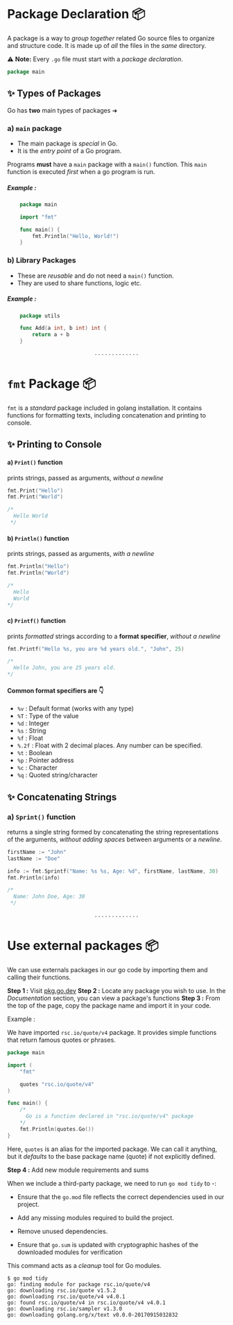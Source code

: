 # Package Declaration 📦

A package is a way to _group together_ related Go source files to organize and structure code. It is made up of _all_ the files in the _same_ directory.

:warning: **Note:** Every `.go` file must start with a _package declaration_.

```go
package main
```

## :sparkles: Types of Packages

Go has **two** main types of packages ➜

### a) `main` package

- The main package is _special_ in Go.
- It is the _entry point_ of a Go program.

Programs **must** have a `main` package with a `main()` function. This `main` function is executed _first_ when a go program is run.

##### Example :
```go
    package main

    import "fmt"

    func main() {
        fmt.Println("Hello, World!")
    }
```
### b) Library Packages

- These are _reusable_ and do not need a `main()` function.
- They are used to share functions, logic etc.

##### Example :
```go
    package utils

    func Add(a int, b int) int {
        return a + b
    }
```

<p align="center">· · · · · · · · · · · · ·</p>

# `fmt` Package 📦

`fmt` is a _standard_ package included in golang installation. It contains functions for formatting texts, including concatenation and printing to console.

## :sparkles: Printing to Console

#### a) `Print()` function
prints strings, passed as arguments, _without a newline_

```go
fmt.Print("Hello")
fmt.Print("World")

/* 
  Hello World 
 */
```

#### b) `Println()` function
prints strings, passed as arguments, _with a newline_

```go
fmt.Println("Hello")
fmt.Println("World")

/* 
  Hello
  World 
*/
```

#### c) `Printf()` function
prints _formatted_ strings according to a **format specifier**, _without a newline_

```go
fmt.Printf("Hello %s, you are %d years old.", "John", 25)

/* 
  Hello John, you are 25 years old.
*/
```

#### Common format specifiers are :point_down:
- `%v` : Default format (works with any type)
- `%T` : Type of the value
- `%d` : Integer
- `%s` : String
- `%f` : Float
- `%.2f` : Float with 2 decimal places. Any number can be specified.
- `%t` : Boolean
- `%p` : Pointer address
- `%c` : Character
- `%q` : Quoted string/character

## :sparkles: Concatenating Strings

### a) `Sprint()` function
returns a single string formed by concatenating the string representations of the arguments, _without adding spaces_ between arguments or a _newline_.

```go
firstName := "John"
lastName := "Doe"

info := fmt.Sprintf("Name: %s %s, Age: %d", firstName, lastName, 30)
fmt.Println(info)

/* 
  Name: John Doe, Age: 30
 */
```


<p align="center">· · · · · · · · · · · · ·</p>

# Use external packages 📦

We can use externals packages in our go code by importing them and calling their functions.

**Step 1 :**  Visit [pkg.go.dev](https://pkg.go.dev/)
**Step 2 :**  Locate any package you wish to use. In the _Documentation_ section, you can view a package's functions
**Step 3 :** From the top of the page, copy the package name and import it in your code. 

Example : 

We have imported `rsc.io/quote/v4` package. It provides simple functions that return famous quotes or phrases.

```go
package main

import (
	"fmt"

	quotes "rsc.io/quote/v4"
)

func main() {
	/* 
	  Go is a function declared in "rsc.io/quote/v4" package
	*/
	fmt.Println(quotes.Go())
}
```
Here, `quotes` is an alias for the imported package. We can call it anything, but it _defaults_ to the base package name (quote) if not explicitly defined.

**Step 4 :** Add new module requirements and sums

When we include a third-party package, we need to run `go mod tidy` to -:

- Ensure that the `go.mod` file reflects the correct dependencies used in our project.

- Add any missing modules required to build the project.

- Remove unused dependencies.

- Ensure that `go.sum` is updated with cryptographic hashes of the downloaded modules for verification

This command acts as a _cleanup_ tool for Go modules.

```shell
$ go mod tidy
go: finding module for package rsc.io/quote/v4
go: downloading rsc.io/quote v1.5.2
go: downloading rsc.io/quote/v4 v4.0.1
go: found rsc.io/quote/v4 in rsc.io/quote/v4 v4.0.1
go: downloading rsc.io/sampler v1.3.0
go: downloading golang.org/x/text v0.0.0-20170915032832
```
